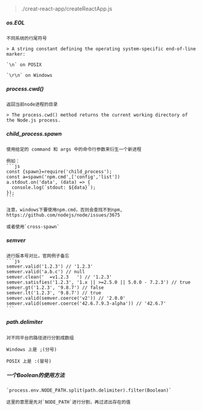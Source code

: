 > ./creat-react-app/createReactApp.js

##### os.EOL

    不同系统的行尾符号
    
    > A string constant defining the operating system-specific end-of-line marker:
    
    `\n` on POSIX
    
    `\r\n` on Windows

##### process.cwd()

    返回当前node进程的目录
    
    > The process.cwd() method returns the current working directory of the Node.js process.


##### child_process.spawn

    使用给定的 command 和 args 中的命令行参数来衍生一个新进程

    例如：
    ```js
    const {spawn}=require('child_process');
    const a=spawn('npm.cmd',['config','list'])
    a.stdout.on('data', (data) => {
      console.log(`stdout: ${data}`);
    });
    ```
    
    注意，windows下要使用npm.cmd，否则会查找不到npm, 
    https://github.com/nodejs/node/issues/3675
    
    或者使用`cross-spawn`

##### semver

    进行版本号对比，官网例子备忘
    ```js
    semver.valid('1.2.3') // '1.2.3'
    semver.valid('a.b.c') // null
    semver.clean('  =v1.2.3   ') // '1.2.3'
    semver.satisfies('1.2.3', '1.x || >=2.5.0 || 5.0.0 - 7.2.3') // true
    semver.gt('1.2.3', '9.8.7') // false
    semver.lt('1.2.3', '9.8.7') // true
    semver.valid(semver.coerce('v2')) // '2.0.0'
    semver.valid(semver.coerce('42.6.7.9.3-alpha')) // '42.6.7'
    ```
##### path.delimiter

    对不同平台的路径进行分割成数组
    
    Windows 上是 ;(分号)
    
    POSIX 上是 :(冒号)
    
##### 一个Boolean的使用方法

    `process.env.NODE_PATH.split(path.delimiter).filter(Boolean)`
    
    这里的意思是先对`NODE_PATH`进行分割，再过滤出存在的值
